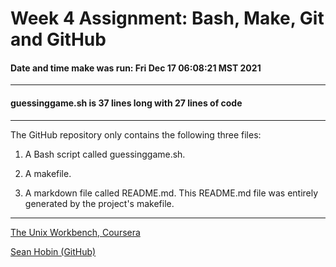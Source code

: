# Week 4 Assignment: Bash, Make, Git and GitHub
#### Date and time make was run: Fri Dec 17 06:08:21 MST 2021
___
#### guessinggame.sh is 37 lines long with 27 lines of code

___

The GitHub repository only contains the following three files:

1) A Bash script called guessinggame.sh.

2) A makefile.

3) A markdown file called README.md.
This README.md file was entirely generated by the project's makefile.

___

[The Unix Workbench, Coursera](https://www.coursera.org/learn/unix)

[Sean Hobin (GitHub)](https://github.com/AbstractMonkey)
